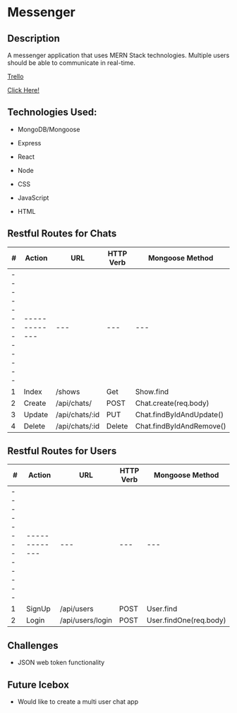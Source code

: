 # Messenger

## Description

A messenger application that uses MERN Stack technologies. Multiple users should be able to communicate in real-time.

[Trello](https://trello.com/invite/b/kCHC8XMp/ATTI30c59506695802ba038d3cbacd1cbee980B80C83/messaging-app)

[Click Here!](https://mylittlemessenger.herokuapp.com/)

## Technologies Used:

- MongoDB/Mongoose

- Express

- React

- Node

- CSS

- JavaScript

- HTML

## Restful Routes for Chats

| # | Action| URL | HTTP Verb | Mongoose Method |
| ------------- | ------------- | --- | ---| --- |
| ------------- | ------------- | --- | ---| --- | 
| 1  | Index  | /shows | Get  | Show.find | 
| 2  | Create  | /api/chats/ | POST | Chat.create(req.body) |
| 3  | Update  | /api/chats/:id | PUT | Chat.findByIdAndUpdate() 
| 4  | Delete  | /api/chats/:id | Delete | Chat.findByIdAndRemove() |

## Restful Routes for Users

| # | Action| URL | HTTP Verb | Mongoose Method |
| ------------- | ------------- | --- | ---| --- | 
| ------------- | ------------- | --- | ---| --- | 
| 1  | SignUp  | /api/users | POST  | User.find | 
| 2  | Login  | /api/users/login | POST | User.findOne(req.body) |

## Challenges

- JSON web token functionality

## Future Icebox

- Would like to create a multi user chat app
